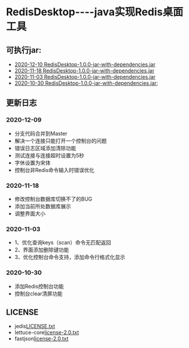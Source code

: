 # RedisDesktop----java实现Redis桌面工具

## 可执行jar:
* [2020-12-10 RedisDesktop-1.0.0-jar-with-dependencies.jar](https://github.com/zhangsan0415/RedisDesktop/releases/download/ZSLREDISGUI-20201210/RedisDesktop-1.0.0-jar-with-dependencies.jar)
* [2020-11-18 RedisDesktop-1.0.0-jar-with-dependencies.jar](https://github.com/zhangsan0415/RedisDesktop/releases/download/20201118/RedisDesktop-1.0.0-jar-with-dependencies.jar)
* [2020-11-03 RedisDesktop-1.0.0-jar-with-dependencies.jar](https://github.com/zhangsan0415/RedisDesktop/releases/download/untagged-98a8096d55f1439893b9/RedisDesktop-1.0.0-jar-with-dependencies.jar)
* [2020-10-30 RedisDesktop-1.0.0-jar-with-dependencies.jar](https://github.com/zhangsan0415/RedisDesktop/releases/download/RedisDestktop/RedisDesktop-1.0.0-jar-with-dependencies.jar);

## 更新日志

### 2020-12-09
*   分支代码合并到Master
*   解决一个连接只能打开一个控制台的问题
*   错误日志区域添加清除功能
*   测试连接与连接超时设置为5秒
*   字休设置为宋体
*   控制台非Redis命令输入时错误优化

### 2020-11-18
*	修改控制台数据库切换不了的BUG
*	添加当前所处数据库展示
*	调整界面大小

### 2020-11-03
*	1、优化查询keys（scan）命令无匹配返回
*	2、界面添加删除键功能
*	3、优化控制台命令支持，添加命令行格式化显示

### 2020-10-30
* 添加Redis控制台功能
* 控制台clear清屏功能

## LICENSE
* jedis[LICENSE.txt](https://raw.githubusercontent.com/redis/jedis/master/LICENSE.txt)
* lettuce-core[license-2.0.txt](https://www.apache.org/licenses/LICENSE-2.0.txt)
* fastjson[license-2.0.txt](https://www.apache.org/licenses/LICENSE-2.0.txt)

